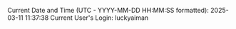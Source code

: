 Current Date and Time (UTC - YYYY-MM-DD HH:MM:SS formatted): 2025-03-11 11:37:38
Current User's Login: luckyaiman
